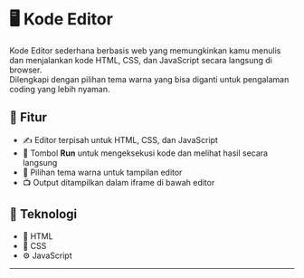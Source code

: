 # 🖥️ Kode Editor

Kode Editor sederhana berbasis web yang memungkinkan kamu menulis dan menjalankan kode HTML, CSS, dan JavaScript secara langsung di browser.  
Dilengkapi dengan pilihan tema warna yang bisa diganti untuk pengalaman coding yang lebih nyaman.

## 🎨 Fitur
- ✍️ Editor terpisah untuk HTML, CSS, dan JavaScript  
- 🚀 Tombol **Run** untuk mengeksekusi kode dan melihat hasil secara langsung  
- 🌈 Pilihan tema warna untuk tampilan editor  
- 📺 Output ditampilkan dalam iframe di bawah editor

## 🧰 Teknologi
- 🧾 HTML  
- 🎨 CSS  
- ⚙️ JavaScript

---
